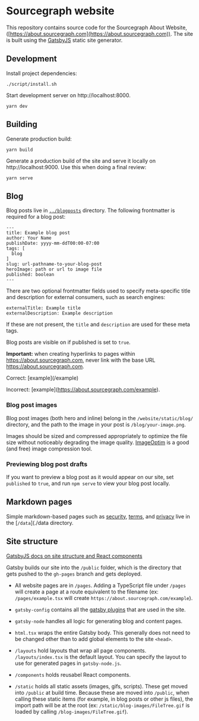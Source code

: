 # Sourcegraph website

This repository contains source code for the Sourcegraph About Website, ([https://about.sourcegraph.com](https://about.sourcegraph.com)). The site is built using the [GatsbyJS](https://gatsbyjs.org) static site generator.

## Development

Install project dependencies:

```shell
./script/install.sh
```

Start development server on http://localhost:8000.

```shell
yarn dev
```

## Building

Generate production build:

```shell
yarn build
```

Generate a production build of the site and serve it locally on http://localhost:9000. Use this when doing a final review:

```shell
yarn serve
```

## Blog

Blog posts live in [`../blogposts`](../blogposts) directory. The following frontmatter is required for a blog post:

```
---
title: Example blog post
author: Your Name
publishDate: yyyy-mm-ddT00:00-07:00
tags: [
  blog
]
slug: url-pathname-to-your-blog-post
heroImage: path or url to image file
published: boolean
---
```

There are two optional frontmatter fields used to specify meta-specific title and description for external consumers, such as search engines:

```
externalTitle: Example title
externalDescription: Example description
```

If these are not present, the `title` and `description` are used for these meta tags.

Blog posts are visible on if published is set to `true`.

**Important:** when creating hyperlinks to pages within https://about.sourcegraph.com, never link with the base URL https://about.sourcegraph.com.

Correct: \[example\]\(/example)

Incorrect: \[example\]\(https://about.sourcegraph.com/example).

### Blog post images

Blog post images (both hero and inline) belong in the `/website/static/blog/` directory, and the path to the image in your post is `/blog/your-image.png`.

Images should be sized and compressed appropriately to optimize the file size without noticeably degrading the image quality. [ImageOptim](https://imageoptim.com/) is a good (and free) image compression tool.

### Previewing blog post drafts

If you want to preview a blog post as it would appear on our site, set `published` to `true`, and run `npm serve` to view your blog post locally.

## Markdown pages

Simple markdown-based pages such as [security](https://about.sourcegraph.com/security), [terms](https://about.sourcegraph.com/terms), and [privacy](https://about.sourcegraph.com/privacy) live in the [`/data`](./data directory.

## Site structure

[GatsbyJS docs on site structure and React components](https://www.gatsbyjs.org/docs/building-with-components/)

Gatsby builds our site into the `/public` folder, which is the directory that gets pushed to the `gh-pages` branch and gets deployed.

- All website pages are in `/pages`. Adding a TypeScript file under `/pages` will create a page at a route equivalent to the filename (ex: `/pages/example.tsx` will create `https://about.sourcegraph.com/example`).

- `gatsby-config` contains all the [gatsby plugins](https://www.gatsbyjs.org/docs/plugins/) that are used in the site.
- `gatsby-node` handles all logic for generating blog and content pages.
- `html.tsx` wraps the entire Gatsby body. This generally does not need to be changed other than to add global elements to the site `<head>`.
- `/layouts` hold layouts that wrap all page components. `/layouts/index.tsx` is the default layout. You can specify the layout to use for generated pages in `gatsby-node.js`.
- `/components` holds reusabel React components.
- `/static` holds all static assets (images, gifs, scripts). These get moved into `/public` at build time. Because these are moved into `/public`, when calling these static items (for example, in blog posts or other js files), the import path will be at the root (ex: `/static/blog-images/FileTree.gif` is loaded by calling `/blog-images/FileTree.gif`).
